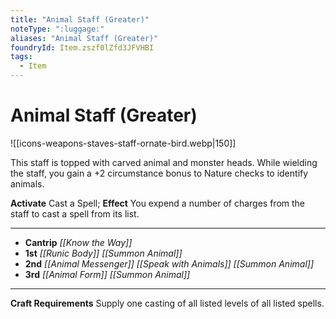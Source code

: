 ```yaml
---
title: "Animal Staff (Greater)"
noteType: ":luggage:"
aliases: "Animal Staff (Greater)"
foundryId: Item.zszf0lZfd3JFVHBI
tags:
  - Item
---
```


# Animal Staff (Greater)
![[icons-weapons-staves-staff-ornate-bird.webp|150]]

This staff is topped with carved animal and monster heads. While wielding the staff, you gain a +2 circumstance bonus to Nature checks to identify animals.

**Activate** Cast a Spell; **Effect** You expend a number of charges from the staff to cast a spell from its list.

* * *

*   **Cantrip** _[[Know the Way]]_
*   **1st** _[[Runic Body]]_ _[[Summon Animal]]_
*   **2nd** _[[Animal Messenger]]_ _[[Speak with Animals]]_ _[[Summon Animal]]_
*   **3rd** _[[Animal Form]]_ _[[Summon Animal]]_

* * *

**Craft Requirements** Supply one casting of all listed levels of all listed spells.
